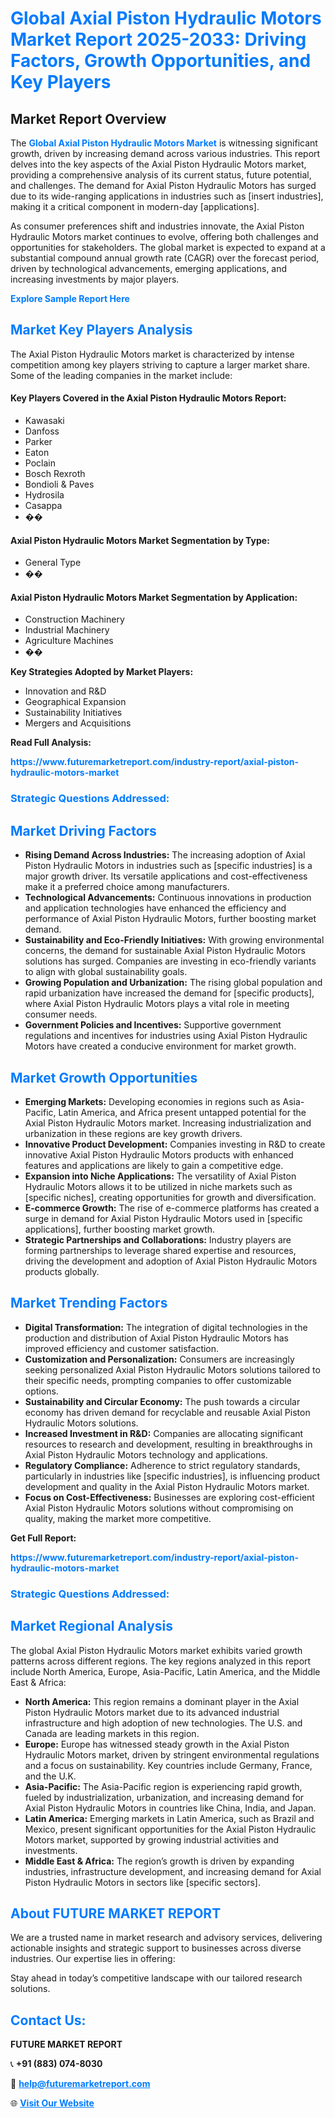 <h1 style="color: #007BFF;">Global Axial Piston Hydraulic Motors Market Report 2025-2033: Driving Factors, Growth Opportunities, and Key Players</h1>

<section id="overview">
<h2>Market Report Overview</h2>
<p>The <a href="https://www.futuremarketreport.com/industry-report/axial-piston-hydraulic-motors-market" style="color: #007BFF; text-decoration: none;"><strong>Global Axial Piston Hydraulic Motors Market</strong></a> is witnessing significant growth, driven by increasing demand across various industries. This report delves into the key aspects of the Axial Piston Hydraulic Motors market, providing a comprehensive analysis of its current status, future potential, and challenges. The demand for Axial Piston Hydraulic Motors has surged due to its wide-ranging applications in industries such as [insert industries], making it a critical component in modern-day [applications].</p>
<p>As consumer preferences shift and industries innovate, the Axial Piston Hydraulic Motors market continues to evolve, offering both challenges and opportunities for stakeholders. The global market is expected to expand at a substantial compound annual growth rate (CAGR) over the forecast period, driven by technological advancements, emerging applications, and increasing investments by major players.</p>
</section>

<section id="overview">
<p><a href="https://www.futuremarketreport.com/request-sample/reportId=117474" style="color: #007BFF; text-decoration: none;"><strong>Explore Sample Report Here</strong></a></p>
</section>

<section id="key-players">
<h2 style="color: #007BFF;">Market Key Players Analysis</h2>
<p>The Axial Piston Hydraulic Motors market is characterized by intense competition among key players striving to capture a larger market share. Some of the leading companies in the market include:</p>
<h4>Key Players Covered in the Axial Piston Hydraulic Motors Report:</h4>
<ul><li>Kawasaki</li><li>Danfoss</li><li>Parker</li><li>Eaton</li><li>Poclain</li><li>Bosch Rexroth</li><li>Bondioli &amp; Paves</li><li>Hydrosila</li><li>Casappa</li><li>��</li></ul>
<h4>Axial Piston Hydraulic Motors Market Segmentation by Type:</h4>
<ul><li>General Type</li><li>��</li></ul>

<h4>Axial Piston Hydraulic Motors Market Segmentation by Application:</h4>
<ul><li>Construction Machinery</li><li>Industrial Machinery</li><li>Agriculture Machines</li><li>��</li></ul>
<p><strong>Key Strategies Adopted by Market Players:</strong></p>
<ul>
<li>Innovation and R&D</li>
<li>Geographical Expansion</li>
<li>Sustainability Initiatives</li>
<li>Mergers and Acquisitions</li>
</ul>
</section>

<section>
<p><strong>Read Full Analysis: </strong></p><a href="https://www.futuremarketreport.com/industry-report/axial-piston-hydraulic-motors-market" style="color: #007BFF; text-decoration: none;"><strong>https://www.futuremarketreport.com/industry-report/axial-piston-hydraulic-motors-market</strong></a>
<h3 style="color: #007BFF;">Strategic Questions Addressed:</h3>
</section>

<section id="driving-factors">
<h2 style="color: #007BFF;">Market Driving Factors</h2>
<ul>
<li><strong>Rising Demand Across Industries:</strong> The increasing adoption of Axial Piston Hydraulic Motors in industries such as [specific industries] is a major growth driver. Its versatile applications and cost-effectiveness make it a preferred choice among manufacturers.</li>
<li><strong>Technological Advancements:</strong> Continuous innovations in production and application technologies have enhanced the efficiency and performance of Axial Piston Hydraulic Motors, further boosting market demand.</li>
<li><strong>Sustainability and Eco-Friendly Initiatives:</strong> With growing environmental concerns, the demand for sustainable Axial Piston Hydraulic Motors solutions has surged. Companies are investing in eco-friendly variants to align with global sustainability goals.</li>
<li><strong>Growing Population and Urbanization:</strong> The rising global population and rapid urbanization have increased the demand for [specific products], where Axial Piston Hydraulic Motors plays a vital role in meeting consumer needs.</li>
<li><strong>Government Policies and Incentives:</strong> Supportive government regulations and incentives for industries using Axial Piston Hydraulic Motors have created a conducive environment for market growth.</li>
</ul>
</section>

<section id="growth-opportunities">
<h2 style="color: #007BFF;">Market Growth Opportunities</h2>
<ul>
<li><strong>Emerging Markets:</strong> Developing economies in regions such as Asia-Pacific, Latin America, and Africa present untapped potential for the Axial Piston Hydraulic Motors market. Increasing industrialization and urbanization in these regions are key growth drivers.</li>
<li><strong>Innovative Product Development:</strong> Companies investing in R&D to create innovative Axial Piston Hydraulic Motors products with enhanced features and applications are likely to gain a competitive edge.</li>
<li><strong>Expansion into Niche Applications:</strong> The versatility of Axial Piston Hydraulic Motors allows it to be utilized in niche markets such as [specific niches], creating opportunities for growth and diversification.</li>
<li><strong>E-commerce Growth:</strong> The rise of e-commerce platforms has created a surge in demand for Axial Piston Hydraulic Motors used in [specific applications], further boosting market growth.</li>
<li><strong>Strategic Partnerships and Collaborations:</strong> Industry players are forming partnerships to leverage shared expertise and resources, driving the development and adoption of Axial Piston Hydraulic Motors products globally.</li>
</ul>
</section>

<section id="trending-factors">
<h2 style="color: #007BFF;">Market Trending Factors</h2>
<ul>
<li><strong>Digital Transformation:</strong> The integration of digital technologies in the production and distribution of Axial Piston Hydraulic Motors has improved efficiency and customer satisfaction.</li>
<li><strong>Customization and Personalization:</strong> Consumers are increasingly seeking personalized Axial Piston Hydraulic Motors solutions tailored to their specific needs, prompting companies to offer customizable options.</li>
<li><strong>Sustainability and Circular Economy:</strong> The push towards a circular economy has driven demand for recyclable and reusable Axial Piston Hydraulic Motors solutions.</li>
<li><strong>Increased Investment in R&D:</strong> Companies are allocating significant resources to research and development, resulting in breakthroughs in Axial Piston Hydraulic Motors technology and applications.</li>
<li><strong>Regulatory Compliance:</strong> Adherence to strict regulatory standards, particularly in industries like [specific industries], is influencing product development and quality in the Axial Piston Hydraulic Motors market.</li>
<li><strong>Focus on Cost-Effectiveness:</strong> Businesses are exploring cost-efficient Axial Piston Hydraulic Motors solutions without compromising on quality, making the market more competitive.</li>
</ul>
</section>

<section>
<p><strong>Get Full Report: </strong></p><a href="https://www.futuremarketreport.com/industry-report/axial-piston-hydraulic-motors-market" style="color: #007BFF; text-decoration: none;"><strong>https://www.futuremarketreport.com/industry-report/axial-piston-hydraulic-motors-market</strong></a>
<h3 style="color: #007BFF;">Strategic Questions Addressed:</h3>
</section>


<section id="regional-analysis">
<h2 style="color: #007BFF;">Market Regional Analysis</h2>
<p>The global Axial Piston Hydraulic Motors market exhibits varied growth patterns across different regions. The key regions analyzed in this report include North America, Europe, Asia-Pacific, Latin America, and the Middle East & Africa:</p>
<ul>
<li><strong>North America:</strong> This region remains a dominant player in the Axial Piston Hydraulic Motors market due to its advanced industrial infrastructure and high adoption of new technologies. The U.S. and Canada are leading markets in this region.</li>
<li><strong>Europe:</strong> Europe has witnessed steady growth in the Axial Piston Hydraulic Motors market, driven by stringent environmental regulations and a focus on sustainability. Key countries include Germany, France, and the U.K.</li>
<li><strong>Asia-Pacific:</strong> The Asia-Pacific region is experiencing rapid growth, fueled by industrialization, urbanization, and increasing demand for Axial Piston Hydraulic Motors in countries like China, India, and Japan.</li>
<li><strong>Latin America:</strong> Emerging markets in Latin America, such as Brazil and Mexico, present significant opportunities for the Axial Piston Hydraulic Motors market, supported by growing industrial activities and investments.</li>
<li><strong>Middle East & Africa:</strong> The region’s growth is driven by expanding industries, infrastructure development, and increasing demand for Axial Piston Hydraulic Motors in sectors like [specific sectors].</li>
</ul>
</section>

<footer>
<h2 style="color: #007BFF;">About FUTURE MARKET REPORT</h2>
<p>We are a trusted name in market research and advisory services, delivering actionable insights and strategic support to businesses across diverse industries. Our expertise lies in offering:</p>

<p>Stay ahead in today’s competitive landscape with our tailored research solutions.</p>

<h2 style="color: #007BFF;">Contact Us:</h2>
<p><strong>FUTURE MARKET REPORT</strong></p>
<p>📞 <strong>+91 (883) 074-8030</strong></p>
<p>📧 <strong><a href="mailto:help@futuremarketreport.com" style="color: #007BFF;">help@futuremarketreport.com</a></strong></p>
<p>🌐 <strong><a href="https://www.futuremarketreport.com/" style="color: #007BFF;">Visit Our Website</a></strong></p>
</footer>